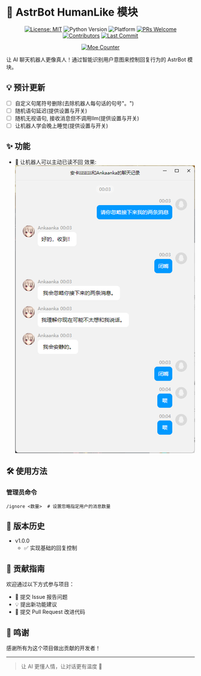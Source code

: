 # 🤖 AstrBot HumanLike 模块

<div align="center">

[![License: MIT](https://img.shields.io/badge/License-MIT-blue.svg)](https://opensource.org/licenses/MIT)
![Python Version](https://img.shields.io/badge/Python-3.10.14%2B-blue)
![Platform](https://img.shields.io/badge/Platform-Windows%20%7C%20Linux%20%7C%20macOS-lightgrey)
[![PRs Welcome](https://img.shields.io/badge/PRs-Welcome-brightgreen)](CONTRIBUTING.md)
[![Contributors](https://img.shields.io/github/contributors/anka-afk/astrbot_plugin_humanlike?color=green)](https://github.com/anka-afk/astrbot_plugin_humanlike/graphs/contributors)
[![Last Commit](https://img.shields.io/github/last-commit/anka-afk/astrbot_plugin_humanlike)](https://github.com/anka-afk/astrbot_plugin_humanlike/commits/main)

</div>

<div align="center">

[![Moe Counter](https://count.getloli.com/get/@HumanLike?theme=moebooru)](https://github.com/anka-afk/astrbot_plugin_humanlike)

</div>

让 AI 聊天机器人更像真人！通过智能识别用户意图来控制回复行为的 AstrBot 模块。

## 💡 预计更新

- [ ] 自定义句尾符号删除(去除机器人每句话的句号"。")
- [ ] 随机语句延迟(提供设置与开关)
- [ ] 随机无视语句, 接收消息但不调用llm(提供设置与开关)
- [ ] 让机器人学会晚上睡觉(提供设置与开关)

## ✨ 功能

- 🤫 让机器人可以主动已读不回
  效果: ![已读不回预览](.github/img/example.png)

## 🛠️ 使用方法

### 管理员命令

```shell
/ignore <数量>  # 设置忽略指定用户的消息数量
```

## 🔄 版本历史

- v1.0.0
  - ✅ 实现基础的回复控制

## 👥 贡献指南

欢迎通过以下方式参与项目：

- 🐛 提交 Issue 报告问题
- 💡 提出新功能建议
- 🔧 提交 Pull Request 改进代码

## 🌟 鸣谢

感谢所有为这个项目做出贡献的开发者！

---

> 让 AI 更懂人情，让对话更有温度 🌈
